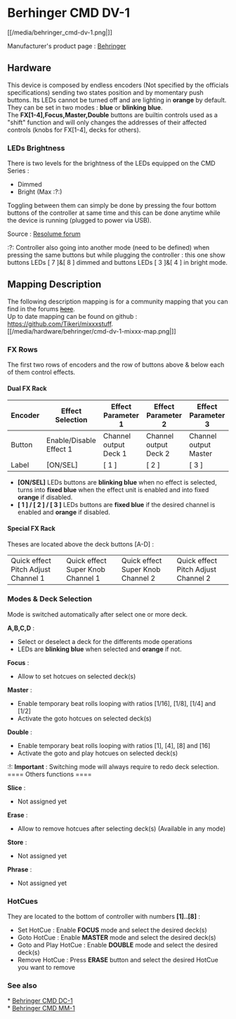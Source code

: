 # Berhinger CMD DV-1

[[/media/behringer_cmd-dv-1.png|]]

Manufacturer's product page :
[Behringer](https://www.music-group.com/Categories/Behringer/Computer-Audio/DJ-Controllers/CMD-DV-1/p/P0AJG)

## Hardware

This device is composed by <span class="underline">endless
encoders</span> (Not specified by the officials specifications) sending
two states position and by momentary push buttons. Its LEDs cannot be
turned off and are lighting in **orange** by default. They can be set in
two modes : **blue** or **blinking blue**.  
The **FX\[1-4\],Focus,Master,Double** buttons are builtin controls used
as a "shift" function and will only changes the addresses of their
affected controls (knobs for FX\[1-4\], decks for others).

### LEDs Brightness

There is two levels for the brightness of the LEDs equipped on the CMD
Series :

  - Dimmed
  - Bright (Max :?:)

Toggling between them can simply be done by pressing the four bottom
buttons of the controller at same time and this can be done anytime
while the device is running (plugged to power via USB).

Source : [Resolume
forum](http://resolume.com/forum/viewtopic.php?f=7&t=10639#p42068)

:?: Controller also going into another mode (need to be defined) when
pressing the same buttons but while plugging the controller : this one
show buttons LEDs \[ 7 \]&\[ 8 \] dimmed and buttons LEDs \[ 3 \]&\[ 4
\] in bright mode.

## Mapping Description

The following description mapping is for a community mapping that you
can find in the forums
~~[here](http://www.mixxx.org/forums/viewtopic.php?f=7&t=7910)~~.  
Up to date mapping can be found on github :
<https://github.com/Tikeri/mixxxstuff>.  
[[/media/hardware/behringer/cmd-dv-1-mixxx-map.png|]]

### FX Rows

The first two rows of encoders and the row of buttons above & below each
of them control effects.

#### Dual FX Rack

| Encoder | Effect Selection        | Effect Parameter 1    | Effect Parameter 2    | Effect Parameter 3    |
| ------- | ----------------------- | --------------------- | --------------------- | --------------------- |
| Button  | Enable/Disable Effect 1 | Channel output Deck 1 | Channel output Deck 2 | Channel output Master |
| Label   | \[ON/SEL\]              | \[ 1 \]               | \[ 2 \]               | \[ 3 \]               |

  - **\[ON/SEL\]** LEDs buttons are **blinking blue** when
    <span class="underline">no effect is selected</span>, turns into
    **fixed blue** when the <span class="underline">effect unit is
    enabled</span> and into fixed **orange** if
    <span class="underline">disabled</span>.
  - **\[ 1 \] / \[ 2 \] / \[ 3 \]** LEDs buttons are **fixed blue** if
    the desired <span class="underline">channel is enabled</span> and
    **orange** if <span class="underline">disabled</span>.

#### Special FX Rack

Theses are located above the deck buttons \[A-D\] :

|                                     |                                   |                                   |                                     |
| ----------------------------------- | --------------------------------- | --------------------------------- | ----------------------------------- |
| Quick effect Pitch Adjust Channel 1 | Quick effect Super Knob Channel 1 | Quick effect Super Knob Channel 2 | Quick effect Pitch Adjust Channel 2 |

### Modes & Deck Selection

Mode is switched automatically after select one or more deck.

**A,B,C,D** :

  - Select or deselect a deck for the differents mode operations
  - LEDs are **blinking blue** when
    <span class="underline">selected</span> and **orange** if
    <span class="underline">not</span>.

**Focus** :

  - Allow to <span class="underline">set</span> hotcues on selected
    deck(s)

**Master** :

  - Enable temporary beat rolls looping with ratios \[1/16\], \[1/8\],
    \[1/4\] and \[1/2\]
  - Activate the <span class="underline">goto</span> hotcues on selected
    deck(s)

**Double** :

  - Enable temporary beat rolls looping with ratios \[1\], \[4\], \[8\]
    and \[16\]
  - Activate the <span class="underline">goto and play</span> hotcues on
    selected deck(s)

  
:\!: **Important** : Switching mode will always require to redo deck
selection.  
\==== Others functions ====

**Slice** :

  - Not assigned yet

**Erase** :

  - Allow to remove hotcues after selecting deck(s) (Available in any
    mode)

**Store** :

  - Not assigned yet

**Phrase** :

  - Not assigned yet

### HotCues

They are located to the bottom of controller with numbers
**\[1\]..\[8\]** :

  - <span class="underline">Set</span> HotCue : Enable **FOCUS** mode
    and select the desired deck(s)
  - <span class="underline">Goto</span> HotCue : Enable **MASTER** mode
    and select the desired deck(s)
  - <span class="underline">Goto and Play</span> HotCue : Enable
    **DOUBLE** mode and select the desired deck(s)
  - <span class="underline">Remove</span> HotCue : Press **ERASE**
    button and select the desired HotCue you want to remove

### See also

\* [Behringer CMD DC-1](behringer_cmd_dc-1)  
\* [Behringer CMD MM-1](behringer_cmd_mm-1)
